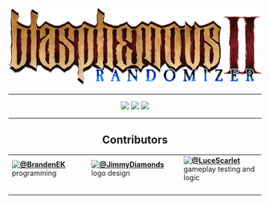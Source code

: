 <p align="center">
  <img src="logo.png">
</p>

---

<p align="center">
  <img src="https://img.shields.io/github/v/release/BrandenEK/BlasII.Randomizer">
  <img src="https://img.shields.io/github/last-commit/BrandenEK/BlasII.Randomizer?color=important">
  <img src="https://img.shields.io/github/downloads/BrandenEK/BlasII.Randomizer/total?color=success">
</p>

---

<h2 align="center">
  Contributors
</h2>

<table align="center">

<tr>

<!-- Damocles -->
<td>
<div style="float: left">
<img align="left" src="https://images.weserv.nl/?url=github.com/BrandenEK.png?v=4&w=65&h=65&fit=cover&mask=circle" />
<b><a href="https://github.com/BrandenEK">@BrandenEK</a></b> <br>
programming
</div>
</td>

<!-- Jimmy Diamonds -->
<td>
<div style="float: left">
<img align="left" src="https://images.weserv.nl/?url=github.com/JimmyDiamonds.png?v=4&w=65&h=65&fit=cover&mask=circle" />
<b><a href="https://github.com/JimmyDiamonds">@JimmyDiamonds</a></b> <br>
logo design
</div>
</td>

<!-- Luce Scarlet -->
<td>
<div style="float: left">
<img align="left" src="https://images.weserv.nl/?url=github.com/LuceScarlet.png?v=4&w=65&h=65&fit=cover&mask=circle" />
<b><a href="https://github.com/LuceScarlet">@LuceScarlet</a></b> <br>
gameplay testing and logic
</div>
</td>

</tr>

<tr>
<td> <img width="250" height="1" /> </td>
<td> <img width="250" height="1" /> </td>
<td> <img width="250" height="1" /> </td>
</tr>

</table>
